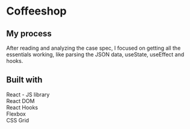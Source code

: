 # Coffeeshop

## My process

After reading and analyzing the case spec, I focused on getting all the essentials working, like parsing the JSON data, useState, useEffect and hooks.

## Built with

React - JS library\
React DOM\
React Hooks\
Flexbox\
CSS Grid
